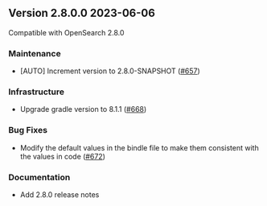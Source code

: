 ## Version 2.8.0.0 2023-06-06

Compatible with OpenSearch 2.8.0

### Maintenance
* [AUTO] Increment version to 2.8.0-SNAPSHOT ([#657](https://github.com/opensearch-project/notifications/pull/657))

### Infrastructure
* Upgrade gradle version to 8.1.1 ([#668](https://github.com/opensearch-project/notifications/pull/668))

### Bug Fixes
* Modify the default values in the bindle file to make them consistent with the values in code ([#672](https://github.com/opensearch-project/notifications/pull/672))

### Documentation
* Add 2.8.0 release notes
